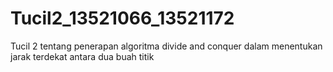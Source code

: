 # Tucil2_13521066_13521172
Tucil 2 tentang penerapan algoritma divide and conquer dalam menentukan jarak terdekat antara dua buah titik 
